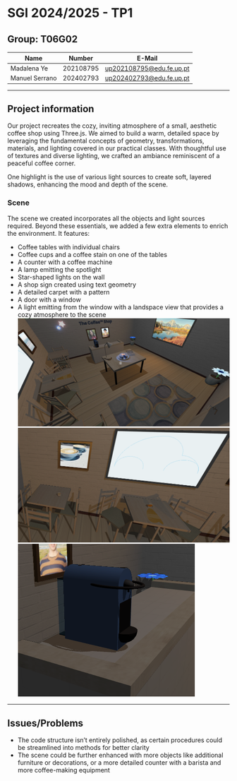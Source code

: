 # SGI 2024/2025 - TP1

## Group: T06G02

| Name             | Number    | E-Mail             |
| ---------------- | --------- | ------------------ |
| Madalena Ye         | 202108795 | up202108795@edu.fe.up.pt                |
| Manuel Serrano         | 202402793 | up202402793@edu.fe.up.pt                |

----
## Project information
Our project recreates the cozy, inviting atmosphere of a small, aesthetic coffee shop using Three.js. We aimed to build a warm, detailed space by leveraging the fundamental concepts of geometry, transformations, materials, and lighting covered in our practical classes. With thoughtful use of textures and diverse lighting, we crafted an ambiance reminiscent of a peaceful coffee corner.

One highlight is the use of various light sources to create soft, layered shadows, enhancing the mood and depth of the scene.

### Scene 

The scene we created incorporates all the objects and light sources required. Beyond these essentials, we added a few extra elements to enrich the environment. It features:
* Coffee tables with individual chairs
* Coffee cups and a coffee stain on one of the tables
* A counter with a coffee machine
* A lamp emitting the spotlight
* Star-shaped lights on the wall 
* A shop sign created using text geometry
* A detailed carpet with a pattern
* A door with a window
* A light emitting from the window with a landspace view that provides a cozy atmosphere to the scene
![Scene](./screenshots/scene.png)
![Scene2](./screenshots/scene2.png)
![CoffeeMachine](./screenshots/coffeeMachine.png)

----
## Issues/Problems
- The code structure isn’t entirely polished, as certain procedures could be streamlined into methods for better clarity
- The scene could be further enhanced with more objects like additional furniture or decorations, or a more detailed counter with a barista and more coffee-making equipment